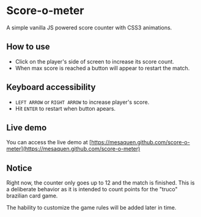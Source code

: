 # Score-o-meter

A simple vanilla JS powered score counter with CSS3 animations.

## How to use

* Click on the player's side of screen to increase its score count.
* When max score is reached a button will appear to restart the match.

## Keyboard accessibility

* `LEFT ARROW` or  `RIGHT ARROW` to increase player's score.
* Hit `ENTER` to restart when button apears.

## Live demo

You can access the live demo at [https://mesaquen.github.com/score-o-meter](https://mesaquen.github.com/score-o-meter)

## Notice

Right now, the counter only goes up to 12 and the match is finished. This is a deliberate behavior as it is intended to count points for the  "truco" brazilian card game.

The hability to customize the game rules will be added later in time.

